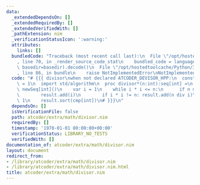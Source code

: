 ```yaml
---
data:
  _extendedDependsOn: []
  _extendedRequiredBy: []
  _extendedVerifiedWith: []
  _pathExtension: nim
  _verificationStatusIcon: ':warning:'
  attributes:
    links: []
  bundledCode: "Traceback (most recent call last):\n  File \"/opt/hostedtoolcache/Python/3.8.5/x64/lib/python3.8/site-packages/onlinejudge_verify/documentation/build.py\"\
    , line 70, in _render_source_code_stat\n    bundled_code = language.bundle(stat.path,\
    \ basedir=basedir).decode()\n  File \"/opt/hostedtoolcache/Python/3.8.5/x64/lib/python3.8/site-packages/onlinejudge_verify/languages/nim.py\"\
    , line 86, in bundle\n    raise NotImplementedError\nNotImplementedError\n"
  code: "# {{{ divisor\nwhen not declared ATCODER_DEVISOR_HPP:\n  const ATCODER_DEVISOR_HPP*\
    \ = 1\n  import std/algorithm\n  proc divisor*(n:int):seq[int] =\n    result =\
    \ newSeq[int]()\n    var i = 1\n    while i * i <= n:\n      if n mod i == 0:\n\
    \        result.add(i)\n        if i * i != n: result.add(n div i)\n      i +=\
    \ 1\n    result.sort(cmp[int])\n# }}}\n"
  dependsOn: []
  isVerificationFile: false
  path: atcoder/extra/math/divisor.nim
  requiredBy: []
  timestamp: '1970-01-01 00:00:00+00:00'
  verificationStatus: LIBRARY_NO_TESTS
  verifiedWith: []
documentation_of: atcoder/extra/math/divisor.nim
layout: document
redirect_from:
- /library/atcoder/extra/math/divisor.nim
- /library/atcoder/extra/math/divisor.nim.html
title: atcoder/extra/math/divisor.nim
---
```

